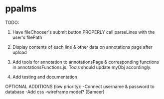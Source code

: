 # ppalms

TODO:

1) Have fileChooser's submit button PROPERLY call parseLines with the user's filePath

2) Display contents of each line & other data on annotations page after upload

3) Add tools for annotation to annotationsPage & corresponding functions in annotationsFunctions.js. Tools should update myObj accordingly.

4) Add testing and documentation


OPTIONAL ADDITIONS (low priority):
-Connect username & password to database 
-Add css
-wireframe model? (Sameer)